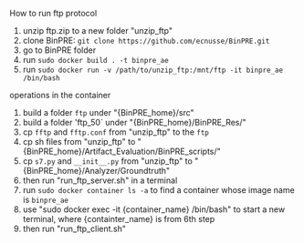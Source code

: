 How to run ftp protocol
1. unzip ftp.zip to a new folder "unzip_ftp"
2. clone BinPRE: `git clone https://github.com/ecnusse/BinPRE.git`
3. go to BinPRE folder 
4. run `sudo docker build . -t binpre_ae`
5. run `sudo docker run -v /path/to/unzip_ftp:/mnt/ftp -it binpre_ae /bin/bash`

operations in the container
1. build a folder `ftp` under "{BinPRE_home}/src"
2. build a folder 'ftp_50` under "{BinPRE_home}/BinPRE_Res/"
2. cp `fftp` and `fftp.conf` from "unzip_ftp" to the `ftp`
3. cp sh files from "unzip_ftp" to "{BinPRE_home}/Artifact_Evaluation/BinPRE_scripts/"
4. cp `s7.py` and `__init__.py` from "unzip_ftp" to "{BinPRE_home}/Analyzer/Groundtruth"
5. then run "run_ftp_server.sh" in a terminal
6. run `sudo docker container ls -a` to find a container whose image name is `binpre_ae`
7. use "sudo docker exec -it {container_name} /bin/bash" to start a new terminal, where {containter_name} is from 6th step
8. then run "run_ftp_client.sh"
